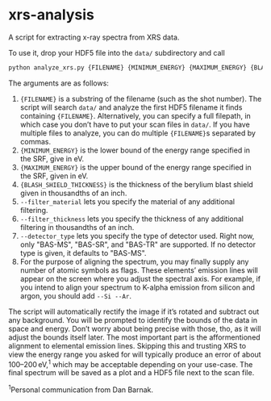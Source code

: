 # xrs-analysis

A script for extracting x-ray spectra from XRS data.

To use it, drop your HDF5 file into the `data/` subdirectory and call
~~~bash
python analyze_xrs.py {FILENAME} {MINIMUM_ENERGY} {MAXIMUM_ENERGY} {BLAST_SHIELD_THICKNESS} [--filter_material={MATERIAL}] [--filter_thickness={THICKNESS}] [--detector_type={DETECTOR}] [--{ELEMENT}...]
~~~
The arguments are as follows:
1. `{FILENAME}` is a substring of the filename (such as the shot number).
   The script will search `data/` and analyze the first HDF5 filename it finds containing `{FILENAME}`.
   Alternatively, you can specify a full filepath, in which case you don’t have to put your scan files in `data/`.
   If you have multiple files to analyze, you can do multiple `{FILENAME}`s separated by commas.
2. `{MINIMUM_ENERGY}` is the lower bound of the energy range specified in the SRF, give in eV.
3. `{MAXIMUM_ENERGY}` is the upper bound of the energy range specified in the SRF, given in eV.
4. `{BLASH_SHIELD_THICKNESS}` is the thickness of the berylium blast shield given in thousandths of an inch.
5. `--filter_material` lets you specify the material of any additional filtering.
6. `--filter_thickness` lets you specify the thickness of any additional filtering in thousandths of an inch.
7. `--detector_type` lets you specify the type of detector used. Right now, only "BAS-MS", "BAS-SR", and "BAS-TR" are supported.
   If no detector type is given, it defaults to "BAS-MS".
8. For the purpose of aligning the spectrum, you may finally supply any number of atomic symbols as flags.
   These elements’ emission lines will appear on the screen where you adjust the spectral axis.
   For example, if you intend to align your spectrum to K-alpha emission from silicon and argon, you should add `--Si --Ar`.

The script will automatically rectify the image if it’s rotated and subtract out any background.
You will be prompted to identify the bounds of the data in space and energy.
Don’t worry about being precise with those, tho, as it will adjust the bounds itself later.
The most important part is the afformentioned alignment to elemental emission lines.
Skipping this and trusting XRS to view the energy range you asked for will typically produce an error of about 100–200 eV,<sup>1</sup>
which may be acceptable depending on your use-case.
The final spectrum will be saved as a plot and a HDF5 file next to the scan file.

<sup>1</sup>Personal communication from Dan Barnak.
